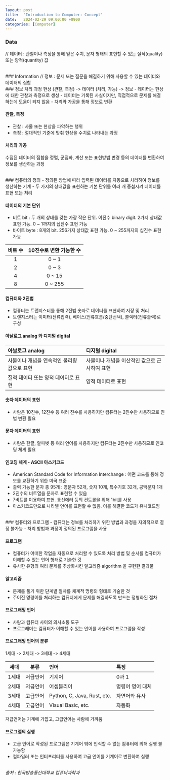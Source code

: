 ```yaml
---
layout: post
title:  "Introduction to Computer: Concept"
date:   2024-02-29 09:00:00 +0900
categories: [Computer]
---
```


### Data   
// 데이터 : 관찰이나 측정을 통해 얻은 수치, 문자 형태의 표현할 수 있는 질적(quality) 또는 양적(quantity) 값   
   
<br />
### Information   
// 정보 : 문제 또는 질문을 해결하기 위해 사용할 수 있는 데이터와 데이터의 집합   
   
<br />
### 정보 처리 과정   
현상 (관찰, 측정) -> 데이터 (처리, 가능) -> 정보   
- 데이터는 현상에 대한 관찰과 측정으로 생성   
- 데이터는 기록된 사실이지만, 직접적으로 문제를 해결하는데 도움이 되지 않음   
- 처리와 가공을 통해 정보로 변환   
   
#### 관찰, 측정   
- 관찰 : 사물 또는 현상을 파악하는 행위   
- 측정 : 절대적인 기준에 맞춰 현상을 수치로 나타내는 과정   
   
#### 처리와 가공   
수집된 데이터의 집합을 정렬, 군집화, 계산 또는 표현방법 변경 등의 데이터를 변환하여 정보를 생산하는 과정   
   
<br />
### 컴퓨터의 정의   
- 정의된 방법에 따라 입력된 데이터를 자동으로 처리하여 정보를 생산하는 기계   
- 두 가지의 상태값을 표현하는 기본 단위를 여러 개 중첩시켜 데이터를 표현 또는 처리   
   
#### 데이터의 기본 단위   
- 비트 bit : 두 개의 상태를 갖는 가장 작은 단위. 이진수 binary digit. 2가지 상태값 표현 가능. 0 ~ 1까지의 십진수 표현 가능   
- 바이트 byte : 8개의 bit. 256가지 상태값 표현 가능. 0 ~ 255까지의 십진수 표현 가능   
   
|비트 수|10진수로 변환 가능한 수|
|:---:|:---:|
|1|0 ~ 1|
|2|0 ~ 3|
|4|0 ~ 15|
|8|0 ~ 255|
   
#### 컴퓨터와 2진법   
- 컴퓨터는 트랜지스터를 통해 2진법 숫자로 데이터를 표현하여 저장 및 처리   
- 트랜지스터는 이미터(전류입력), 베이스(전류흐름/중단선택), 콜렉터(전류출력)로 구성   
   
#### 아날로그 analog 와 디지털 digital   
   
|아날로그 analog|디지털 digital|
|:---|:---|
|사물이나 개념을 연속적인 물리량 값으로 표현|사물이나 개념을 이산적인 값으로 근사하여 표현|
|질적 데이터 또는 양적 데이터로 표현|양적 데이터로 표현|
   
#### 숫자 데이터의 표현   
- 사람은 10진수, 12진수 등 여러 진수를 사용하지만 컴퓨터는 2진수만 사용하므로 진법 변환 필요   
   
#### 문자 데이터의 표현   
- 사람은 한글, 알파벳 등 여러 언어를 사용하지만 컴퓨터는 2진수만 사용하므로 인코딩 체계 필요   
   
#### 인코딩 체계 - ASCII 아스키코드   
- American Standard Code for Information Interchange : 어떤 코드를 통해 정보를 교환하기 위한 미국 표준   
- 출력 가능한 문자 총 95개 : 영문자 52개, 숫자 10개, 특수기호 32개, 공백문자 1개   
- 2진수의 비트열을 문자로 표현할 수 있음   
- 7비트를 이용하여 표현. 통신에러 등의 컨트롤을 위해 1bit를 사용   
- 아스키코드만으로 나라별 언어를 표현할 수 없음. 이를 해결한 코드가 유니코드임   
   
<br />
### 컴퓨터와 프로그램   
- 컴퓨터는 정보를 처리하기 위한 방법과 과정을 자의적으로 결정 불가능   
- 처리 방법과 과정이 정의된 프로그램을 사용   
   
#### 프로그램   
- 컴퓨터가 어떠한 작업을 자동으로 처리할 수 있도록 처리 방법 및 순서를 컴퓨터가 이해할 수 있는 언어 형태로 기술한 것   
- 유사한 유형의 여러 문제를 추상화시킨 알고리즘 algorithm 을 구현한 결과물   
   
#### 알고리즘   
- 문제를 풀기 위한 단계별 절차를 체계적 명령의 형태로 기술한 것   
- 주어진 명령어를 처리하는 컴퓨터에게 문제를 해결하도록 만드는 정형화된 절차   
   
#### 프로그래밍 언어   
- 사람과 컴퓨터 사이의 의사소통 도구   
- 프로그래머는 컴퓨터가 이해할 수 있는 언어를 사용하여 프로그램을 작성   
   
#### 프로그래밍 언어의 분류   
1세대 -> 2세대 -> 3세대 -> 4세대   
   
|세대|분류|언어|특징|
|:---:|:---:|:---|:---|
|1세대|저급언어|기계어|0과 1|
|2세대|저급언어|어셈블리어|명령어 영어 대체|
|3세대|고급언어|Python, C, Java, Rust, etc.|자연어와 유사|
|4세대|고급언어|Visual Basic, etc.|자동화|
   
저급언어는 기계에 가깝고, 고급언어는 사람에 가까움   
   
#### 프로그램의 실행   
- 고급 언어로 작성된 프로그램은 기계어 밖에 인식할 수 없는 컴퓨터에 의해 실행 불가능함   
- 컴파일러 또는 인터프리터를 사용하여 고급 언어를 기계어로 변환하여 실행   

   
<br />
<cite>출처 : 한국방송통신대학교 컴퓨터과학과</cite>
